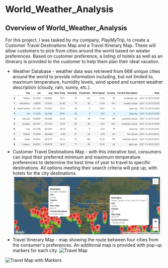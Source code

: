 # World_Weather_Analysis

## Overview of World_Weather_Analysis
For this project, I was tasked by my company, PlayMyTrip, to create a Customer Travel Destinations Map and a Travel Itinerary Map.  These will allow customers to pick from cities around the world based on weater preferences.  Based on customer preference, a listing of hotels as well as an itinerary is provided to the customer to help them plan their ideal vacation.

* Weather Database - weather data was retrieved from 668 unique cities around the world to provide information including, but not limited to, maximum temperature, humidity levels,   wind speed and current weather description (cloudy, rain, sunny, etc.).  
![Weather Database](https://github.com/crtallent/World_Weather_Analysis/blob/main/Weather_Database/database.png) 
* Customer Travel Destinations Map - with this interative tool, consumers can input their preferred minimum and maximum temperature preferences to determine the best time of year to travel to specific destinations.  All options meeting their search criteria will pop up, with hotels for the city destinations.
![Vacation Map](https://github.com/crtallent/World_Weather_Analysis/blob/main/Vacation_Search/WeatherPy_Vacation_Map.png)
* Travel Itinerary Map - map showing the route between four cities from the consumer's preferences.  An additional map is provided with pop-up markers for each city.
![Travel Map](http://localhost:8888/view/Desktop/World_Weather_Analysis/Vacation_Itinerary/WeatherPy_travel_map.png)


![Travel Map with Markers](http://localhost:8888/view/Desktop/World_Weather_Analysis/Vacation_Itinerary/WeatherPy_travel_map_markers.png)
